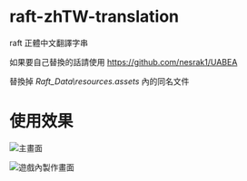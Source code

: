 # raft-zhTW-translation
raft 正體中文翻譯字串

如果要自己替換的話請使用 https://github.com/nesrak1/UABEA

替換掉 *Raft_Data\resources.assets* 內的同名文件

# 使用效果

![主畫面](https://github.com/mcc1/raft-zhTW-translation/blob/main/result0.png?raw=true)

![遊戲內製作畫面](https://github.com/mcc1/raft-zhTW-translation/blob/main/result1.png?raw=true)